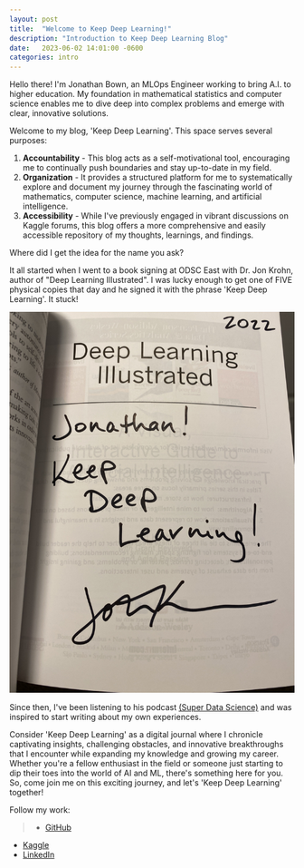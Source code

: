 ```yaml
---
layout: post
title:  "Welcome to Keep Deep Learning!"
description: "Introduction to Keep Deep Learning Blog"
date:   2023-06-02 14:01:00 -0600
categories: intro
---
```


Hello there! I'm Jonathan Bown, an MLOps Engineer working to bring A.I. to higher education. My foundation in mathematical statistics and computer science enables me to dive deep into complex problems and emerge with clear, innovative solutions.

Welcome to my blog, 'Keep Deep Learning'. This space serves several purposes:

1. **Accountability** - This blog acts as a self-motivational tool, encouraging me to continually push boundaries and stay up-to-date in my field.
2. **Organization** - It provides a structured platform for me to systematically explore and document my journey through the fascinating world of mathematics, computer science, machine learning, and artificial intelligence.
3. **Accessibility** - While I've previously engaged in vibrant discussions on Kaggle forums, this blog offers a more comprehensive and easily accessible repository of my thoughts, learnings, and findings.

Where did I get the idea for the name you ask?

It all started when I went to a book signing at ODSC East with Dr. Jon Krohn, author of "Deep Learning Illustrated". I was lucky enough to get one of FIVE physical copies that day and he signed it with the phrase 'Keep Deep Learning'. It stuck!

![Alt text](/assets/images/krohn_sign.JPG)

Since then, I've been listening to his podcast [(Super Data Science)](https://www.superdatascience.com/podcast) and was inspired to start writing about my own experiences.

Consider 'Keep Deep Learning' as a digital journal where I chronicle captivating insights, challenging obstacles, and innovative breakthroughs that I encounter while expanding my knowledge and growing my career. Whether you're a fellow enthusiast in the field or someone just starting to dip their toes into the world of AI and ML, there's something here for you. So, come join me on this exciting journey, and let's 'Keep Deep Learning' together!


Follow my work:

> - [GitHub](https://github.com/jon-bown)
- [Kaggle](https://www.kaggle.com)
- [LinkedIn](https://www.linkedin.com/in/jonathan-bown/)
